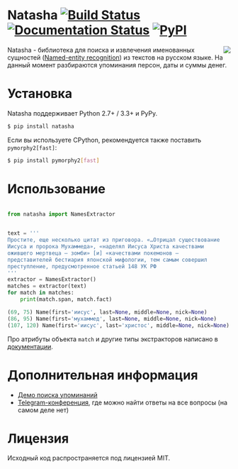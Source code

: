 # Natasha [![Build Status](https://travis-ci.org/bureaucratic-labs/natasha.svg?branch=master)](https://travis-ci.org/bureaucratic-labs/natasha) [![Documentation Status](https://readthedocs.org/projects/natasha/badge/?version=0.7.0)](http://natasha.readthedocs.io/ru/0.7.0/?badge=0.7.0) [![PyPI](https://img.shields.io/pypi/v/natasha.svg)](https://pypi.python.org/pypi/natasha)

<img align="right" src="http://i.imgur.com/DD2KYS9.png">

Natasha - библиотека для поиска и извлечения именованных сущностей ([Named-entity recognition](https://en.wikipedia.org/wiki/Named-entity_recognition)) из текстов на русском языке. На данный момент разбираются упоминания персон, даты и суммы денег.

# Установка

Natasha поддерживает Python 2.7+ / 3.3+ и PyPy.

```bash
$ pip install natasha
```

Если вы используете CPython, рекомендуется также поставить `pymorphy2[fast]`:

```bash
$ pip install pymorphy2[fast]
```

# Использование

```python

from natasha import NamesExtractor
	

text = '''
Простите, еще несколько цитат из приговора. «…Отрицал существование
Иисуса и пророка Мухаммеда», «наделял Иисуса Христа качествами
ожившего мертвеца — зомби» [и] «качествами покемонов —
представителей бестиария японской мифологии, тем самым совершил
преступление, предусмотренное статьей 148 УК РФ
'''
extractor = NamesExtractor()
matches = extractor(text)
for match in matches:
    print(match.span, match.fact)

(69, 75) Name(first='иисус', last=None, middle=None, nick=None)
(86, 95) Name(first='мухаммед', last=None, middle=None, nick=None)
(107, 120) Name(first='иисус', last='христос', middle=None, nick=None)
```

Про атрибуты объекта `match` и другие типы экстракторов написано в [документации](http://natasha.readthedocs.io/ru/latest/).

# Дополнительная информация

- [Демо поиска упоминаний](https://b-labs.pro/natasha/)
- [Telegram-конференция](https://telegram.me/natural_language_processing), где можно найти ответы на все вопросы (на самом деле нет)

# Лицензия

Исходный код распространяется под лицензией MIT.
